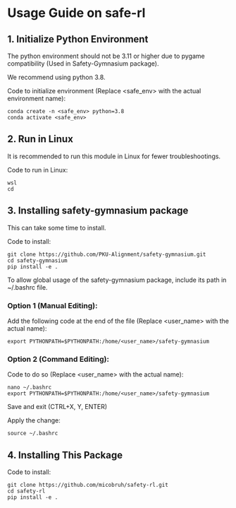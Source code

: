 # Usage Guide on safe-rl

## 1. Initialize Python Environment

The python environment should not be 3.11 or higher due to pygame compatibility (Used in Safety-Gymnasium package).

We recommend using python 3.8.

Code to initialize environment (Replace <safe_env> with the actual environment name):
```
conda create -n <safe_env> python=3.8
conda activate <safe_env>
```

## 2. Run in Linux

It is recommended to run this module in Linux for fewer troubleshootings.

Code to run in Linux:
```
wsl
cd
```

## 3. Installing safety-gymnasium package

This can take some time to install.

Code to install:
```
git clone https://github.com/PKU-Alignment/safety-gymnasium.git
cd safety-gymnasium
pip install -e .
```

To allow global usage of the safety-gymnasium package, include its path in ~/.bashrc file.

### Option 1 (Manual Editing): 

Add the following code at the end of the file (Replace <user_name> with the actual name):
```
export PYTHONPATH=$PYTHONPATH:/home/<user_name>/safety-gymnasium
```

### Option 2 (Command Editing):

Code to do so (Replace <user_name> with the actual name):
```
nano ~/.bashrc
export PYTHONPATH=$PYTHONPATH:/home/<user_name>/safety-gymnasium
```
Save and exit (CTRL+X, Y, ENTER)

Apply the change:
```
source ~/.bashrc
```

## 4. Installing This Package

Code to install:
```
git clone https://github.com/micobruh/safety-rl.git
cd safety-rl
pip install -e .
```
